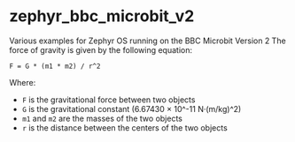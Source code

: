 # zephyr_bbc_microbit_v2
Various examples for Zephyr OS running on the BBC Microbit Version 2
The force of gravity is given by the following equation:

`F = G * (m1 * m2) / r^2`

Where:

- `F` is the gravitational force between two objects
- `G` is the gravitational constant (6.67430 × 10^-11 N·(m/kg)^2)
- `m1` and `m2` are the masses of the two objects
- `r` is the distance between the centers of the two objects
